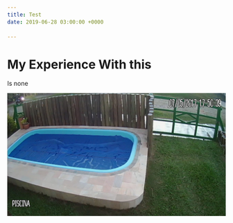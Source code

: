 ```yaml
---
title: Test
date: 2019-06-28 03:00:00 +0000

---
```

# My Experience With this

Is none

![](/uploads/2019-06-28-20170507_175039_ch1.jpg "My Pool")  